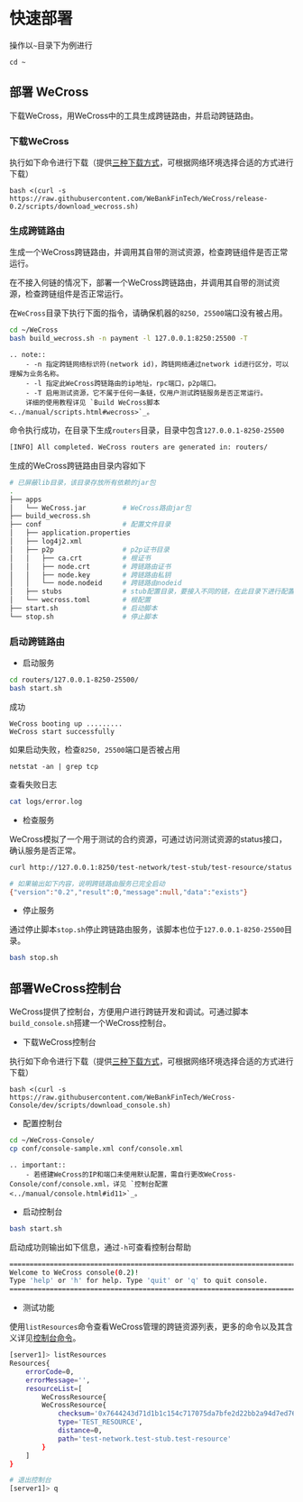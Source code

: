 # 快速部署

操作以`~`目录下为例进行

``` shell
cd ~
```

## 部署 WeCross

下载WeCross，用WeCross中的工具生成跨链路由，并启动跨链路由。

### 下载WeCross

执行如下命令进行下载（提供[三种下载方式](./download.md)，可根据网络环境选择合适的方式进行下载）

```shell
bash <(curl -s https://raw.githubusercontent.com/WeBankFinTech/WeCross/release-0.2/scripts/download_wecross.sh)
```

### 生成跨链路由

生成一个WeCross跨链路由，并调用其自带的测试资源，检查跨链组件是否正常运行。

在不接入何链的情况下，部署一个WeCross跨链路由，并调用其自带的测试资源，检查跨链组件是否正常运行。

在`WeCross`目录下执行下面的指令，请确保机器的`8250, 25500`端口没有被占用。

```bash
cd ~/WeCross
bash build_wecross.sh -n payment -l 127.0.0.1:8250:25500 -T
```

```eval_rst
.. note::
    - -n 指定跨链网络标识符(network id)，跨链网络通过network id进行区分，可以理解为业务名称。
    - -l 指定此WeCross跨链路由的ip地址，rpc端口，p2p端口。
    - -T 启用测试资源，它不属于任何一条链，仅用户测试跨链服务是否正常运行。
    详细的使用教程详见 `Build WeCross脚本 <../manual/scripts.html#wecross>`_。
```

命令执行成功，在目录下生成`routers`目录，目录中包含`127.0.0.1-8250-25500`

``` bash
[INFO] All completed. WeCross routers are generated in: routers/
```

生成的WeCross跨链路由目录内容如下

```bash
# 已屏蔽lib目录，该目录存放所有依赖的jar包
.
├── apps
│   └── WeCross.jar         # WeCross路由jar包
├── build_wecross.sh
├── conf                    # 配置文件目录
│   ├── application.properties	
│   ├── log4j2.xml 
│   ├── p2p                 # p2p证书目录
│   │   ├── ca.crt          # 根证书
│   │   ├── node.crt        # 跨链路由证书
│   │   ├── node.key        # 跨链路由私钥
│   │   └── node.nodeid     # 跨链路由nodeid
│   ├── stubs               # stub配置目录，要接入不同的链，在此目录下进行配置
│   └── wecross.toml        # 根配置
├── start.sh                # 启动脚本
└── stop.sh                 # 停止脚本
```

### 启动跨链路由

* 启动服务

```bash
cd routers/127.0.0.1-8250-25500/
bash start.sh
```
成功

```
WeCross booting up .........
WeCross start successfully
```
如果启动失败，检查`8250, 25500`端口是否被占用

``` shell
netstat -an | grep tcp
```

查看失败日志

```bash
cat logs/error.log
```

* 检查服务

WeCross模拟了一个用于测试的合约资源，可通过访问测试资源的status接口，确认服务是否正常。
``` bash
curl http://127.0.0.1:8250/test-network/test-stub/test-resource/status

# 如果输出如下内容，说明跨链路由服务已完全启动
{"version":"0.2","result":0,"message":null,"data":"exists"}  
```

* 停止服务

通过停止脚本`stop.sh`停止跨链路由服务，该脚本也位于`127.0.0.1-8250-25500`目录。

```bash 
bash stop.sh
```

## 部署WeCross控制台

WeCross提供了控制台，方便用户进行跨链开发和调试。可通过脚本`build_console.sh`搭建一个WeCross控制台。

* 下载WeCross控制台

执行如下命令进行下载（提供[三种下载方式](./download.md)，可根据网络环境选择合适的方式进行下载）

```shell
bash <(curl -s https://raw.githubusercontent.com/WeBankFinTech/WeCross-Console/dev/scripts/download_console.sh)
```

- 配置控制台

```bash
cd ~/WeCross-Console/
cp conf/console-sample.xml conf/console.xml
```

```eval_rst
.. important::
    - 若搭建WeCross的IP和端口未使用默认配置，需自行更改WeCross-Console/conf/console.xml，详见 `控制台配置 <../manual/console.html#id11>`_。
```

- 启动控制台

```bash
bash start.sh
```

启动成功则输出如下信息，通过`-h`可查看控制台帮助

```bash
=================================================================================
Welcome to WeCross console(0.2)!
Type 'help' or 'h' for help. Type 'quit' or 'q' to quit console.
=================================================================================
```

- 测试功能

使用`listResources`命令查看WeCross管理的跨链资源列表，更多的命令以及其含义详见[控制台命令](../manual/console.html#id13)。

```bash
[server1]> listResources 
Resources{
    errorCode=0,
    errorMessage='',
    resourceList=[
        WeCrossResource{
        WeCrossResource{
            checksum='0x7644243d71d1b1c154c717075da7bfe2d22bb2a94d7ed7693ab481f6cb11c756',
            type='TEST_RESOURCE',
            distance=0,
            path='test-network.test-stub.test-resource'
        }
    ]
}

# 退出控制台
[server1]> q
```
